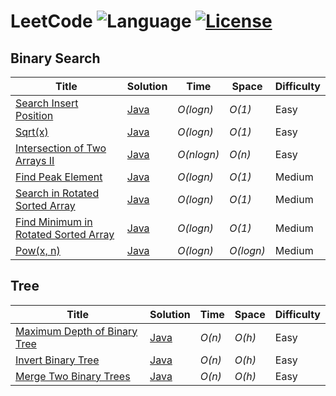 # LeetCode ![Language](https://img.shields.io/badge/language-Java%20%2F%20JavaScript-orange.svg)  [![License](https://img.shields.io/badge/license-MIT-blue.svg)](./LICENSE)
## Binary Search
| Title           |  Solution       |  Time           | Space           | Difficulty    | 
|---------------- | --------------- | --------------- | --------------- | ------------- |
[Search Insert Position](https://leetcode.com/problems/search-insert-position/description/) | [Java](./Java/Search_Insert_Position.java) | _O(logn)_ | _O(1)_ | Easy ||
[Sqrt(x)](https://leetcode.com/problems/sqrtx/description/) | [Java](./Java/SqrtX.java) | _O(logn)_ | _O(1)_ | Easy ||
[Intersection of Two Arrays II](https://leetcode.com/problems/intersection-of-two-arrays-ii/description/) | [Java](./Java/Intersection_of_Two_Arrays_II.java) | _O(nlogn)_ | _O(n)_ | Easy ||
[Find Peak Element](https://leetcode.com/problems/find-peak-element/description/) | [Java](./Java/Find_Peak_Element.java) | _O(logn)_ | _O(1)_ | Medium ||
[Search in Rotated Sorted Array](https://leetcode.com/problems/search-in-rotated-sorted-array/description/) | [Java](./Java/Search_in_Rotated_Sorted_Array.java) | _O(logn)_ | _O(1)_ | Medium ||
[Find Minimum in Rotated Sorted Array](https://leetcode.com/problems/find-minimum-in-rotated-sorted-array/description/) | [Java](./Java/Find_Minimum_in_Rotated_Sorted_Array.java) | _O(logn)_ | _O(1)_ | Medium ||
[Pow(x, n)](https://leetcode.com/problems/powx-n/description/) | [Java](./Java/PowXN.java) | _O(logn)_ | _O(logn)_ | Medium ||
## Tree
| Title           |  Solution       |  Time           | Space           | Difficulty    | 
|---------------- | --------------- | --------------- | --------------- | ------------- |
[Maximum Depth of Binary Tree](https://leetcode.com/problems/maximum-depth-of-binary-tree/description/) | [Java](./Java/Maximum_Depth_of_Binary_Tree.java) | _O(n)_ | _O(h)_ | Easy ||
[Invert Binary Tree](https://leetcode.com/problems/invert-binary-tree/description/) | [Java](./Java/Invert_Binary_Tree.java) | _O(n)_ | _O(h)_ | Easy ||
[Merge Two Binary Trees](https://leetcode.com/problems/merge-two-binary-trees/description/) | [Java](./Java/Merge_Two_Binary_Trees.java) | _O(n)_ | _O(h)_ | Easy ||
